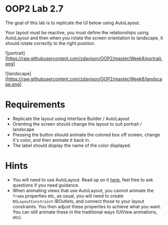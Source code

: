 OOP2 Lab 2.7
======================

The goal of this lab is to replicate the UI below using AutoLayout.

Your layout must be reactive, you must define the relationships using AutoLayout and then when you rotate the screen orientation to landscape, it should rotate correctly to the right position.

![portrait][https://raw.githubusercontent.com/zdavison/OOP2/master/Week8/portrait.png]

![landscape][https://raw.githubusercontent.com/zdavison/OOP2/master/Week8/landscape.png]

Requirements
======================

- Replicate the layout using Interface Builder / AutoLayout
- Orienting the screen should change the layout to suit portrait / landscape
- Pressing the button should animate the colored box off screen, change it's color, and then animate it back in.
- The label should display the name of the color displayed.

Hints
======================

- You will need to use AutoLayout. Read up on it [here](https://developer.apple.com/library/ios/documentation/UserExperience/Conceptual/AutolayoutPG/Introduction/Introduction.html), feel free to ask questions if you need guidance.
- When animating views that use AutoLayout, you cannot animate the `frame` properties etc, as usual, you will need to create `NSLayoutConstraint` IBOutlets, and connect those to your layout constraints. You then adjust these properties to achieve what you want. You can still animate these in the traditional ways (UIView animations, etc).

